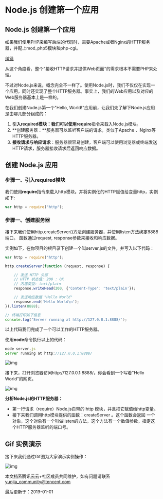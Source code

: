 # Node.js 创建第一个应用



## Node.js 创建第一个应用

如果我们使用PHP来编写后端的代码时，需要Apache或者Nginx的HTTP服务器，并配上mod_php5模块和php-cgi。

[纠错](javascript:;)

从这个角度看，整个"接收HTTP请求并提供Web页面"的需求根本不需要PHP来处理。

不过对Node.js来说，概念完全不一样了。使用Node.js时，我们不仅仅在实现一个应用，同时还实现了整个HTTP服务器。事实上，我们的Web应用以及对应的Web服务器基本上是一样的。

在我们创建Node.js第一个"Hello, World!"应用前，让我们先了解下Node.js应用是由哪几部分组成的：

1. **引入required模块：**我们可以使用**require**指令来载入Node.js模块。
2. **创建服务器：**服务器可以监听客户端的请求，类似于Apache 、Nginx等HTTP服务器。
3. **接收请求与响应请求**：服务器很容易创建，客户端可以使用浏览器或终端发送HTTP请求，服务器接收请求后返回响应数据。

## 创建 Node.js 应用

### 步骤一、引入required模块

我们使用**require**指令来载入http模块，并将实例化的HTTP赋值给变量http，实例如下:

```js
var http = require("http");
```

### 步骤一、创建服务器

接下来我们使用http.createServer()方法创建服务器，并使用listen方法绑定8888端口。 函数通过request, response参数来接收和响应数据。

实例如下，在你项目的根目录下创建一个叫server.js的文件，并写入以下代码：

```js
var http = require('http');

http.createServer(function (request, response) {

	// 发送 HTTP 头部 
	// HTTP 状态值: 200 : OK
	// 内容类型: text/plain
	response.writeHead(200, {'Content-Type': 'text/plain'});

	// 发送响应数据 "Hello World"
	response.end('Hello World\n');
}).listen(8888);

// 终端打印如下信息
console.log('Server running at http://127.0.0.1:8888/');
```

以上代码我们完成了一个可以工作的HTTP服务器。

使用**node**命令执行以上的代码：

```js
node server.js
Server running at http://127.0.0.1:8888/
```

![img](https://ask.qcloudimg.com/http-save/devdocs/x4r1xe8qwy.jpeg)

接下来，打开浏览器访问http://127.0.0.1:8888/，你会看到一个写着"Hello World"的网页。

![img](https://ask.qcloudimg.com/http-save/devdocs/nezjv1nhl7.jpeg)

**分析Node.js的HTTP服务器：**

- 第一行请求（require）Node.js自带的 http 模块，并且把它赋值给http变量。
- 接下来我们调用http模块提供的函数：createServer 。这个函数会返回 一个对象，这个对象有一个叫做listen的方法，这个方法有一个数值参数，指定这个HTTP服务器监听的端口号。

## Gif 实例演示

接下来我们通过Gif图为大家演示实例操作：

![img](https://ask.qcloudimg.com/http-save/devdocs/55caa74dlo.gif)

本文档系腾讯云云+社区成员共同维护，如有问题请联系 yunjia_community@tencent.com

最后更新于：2019-01-01
